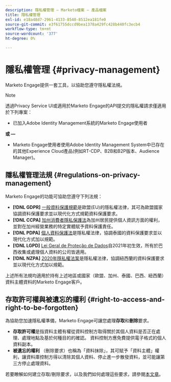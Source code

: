 ```yaml
---
description: 隱私權管理 — Marketo檔案 — 產品檔案
title: 隱私權管理
exl-id: e18a48d7-2961-4133-8540-8512ea181fe0
source-git-commit: e3f61755dccd9bea1378a429fc428b440fc3ecb4
workflow-type: tm+mt
source-wordcount: '377'
ht-degree: 0%

---
```


# 隱私權管理 {#privacy-management}

Marketo Engage提供一套工具，以協助您遵守隱私權法規。

>[!NOTE]
>
>透過Privacy Service UI或適用於Marketo Engage的API提交的隱私權請求僅適用於下列專案：
>
>* 已加入Adobe Identity Management系統的Marketo Engage使用者
>
>**或 —**
>
>* Marketo Engage使用者使用Adobe Identity Management System中已存在的其他Experience Cloud產品(例如RT-CDP、B2B和B2P版本、Audience Manager)。

## 隱私權管理法規 {#regulations-on-privacy-management}

Marketo Engage的功能可協助您遵守下列法規：

* **[!DNL GDPR]** [一般資料保護規範](https://ec.europa.eu/info/law/law-topic/data-protection/reform/what-does-general-data-protection-regulation-gdpr-govern_en)是歐盟(EU)的隱私權法律，其可為歐盟國家協調資料保護要求並以現代化方式規範資料保護要求。
* **[!DNL CCPA]** [加州消費者隱私保護法](https://leginfo.legislature.ca.gov/faces/codes_displayText.xhtml?lawCode=CIV&division=3.&title=1.81.5。&part=4。&chapter=&article=)為加州居民提供個人資訊方面的權利，並對在加州經營業務的特定實體賦予資料保護責任。
* **[!DNL PDPA]** [個人資料保護法](https://secureprivacy.ai/thailand-pdpa-summary-what-businesses-need-to-know/)是隱私權法律，協調泰國的資料保護要求並以現代化方式加以規範。
* **[!DNL LGPD]** [Lei Geral de Proteção de Dados](https://iapp.org/media/pdf/resource_center/Brazilian_General_Data_Protection_Law.pdf)自2021年初生效，所有於巴西收集或處理個人資料的公司皆適用。
* **[!DNL NZPA]** [2020年隱私權法案](https://www.legislation.govt.nz/act/public/2020/0031/latest/LMS23223.html)是隱私權法律，協調紐西蘭的資料保護要求並以現代化方式加以規範。

上述所有法規均適用於持有上述地區或國家（歐盟、加州、泰國、巴西、紐西蘭）資料主體資料的Marketo Engage客戶。

## 存取許可權與被遺忘的權利 {#right-to-access-and-right-to-be-forgotten}

為協助您加速隱私權準備，Marketo Engage可讓您處理&#x200B;**存取**&#x200B;和&#x200B;**刪除**&#x200B;要求。

* **存取許可權**&#x200B;是指資料主體有權從資料控制方取得關於其個人資料是否正在處理、處理地點及基於何種目的的確認。 資料控制方應免費提供電子格式的個人資料副本。
* **被遺忘的權利** （刪除要求）也稱為「資料抹除」，其可賦予「資料主體」權利，讓資料庫控制方得以清除其個人資料、停止進一步散發資料，並可能讓第三方停止處理資料。

若要瞭解如何建立存取/刪除要求，以及我們如何處理這些要求，請參閱[本文章](/help/marketo/product-docs/core-marketo-concepts/miscellaneous/privacy-requests.md)。

